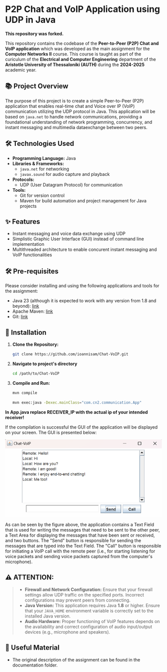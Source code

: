 # P2P Chat and VoIP Application using UDP in Java

**This repository was forked.**

This repository contains the codebase of the **Peer-to-Peer (P2P) Chat and VoIP application** which was developed as the main assignment for the **Computer Networks II** course. This course is taught as part of the curiculum of the **Electrical and Computer Engineering** department of the **Aristotle University of Thessaloniki (AUTH)** during the **2024-2025** academic year.

## 📚 Project Overview

The purpose of this project is to create a simple Peer-to-Peer (P2P) application that enables real-time chat and Voice over IP (VoIP) communication utilizing the UDP protocol in Java. This application will be based on  `java.net` to handle network communications, providing a foundational understanding of network programming, concurrency, and instant messaging and multimedia dataexchange between two peers.

## 🛠️ Technologies Used

- **Programming Language:** Java
- **Libraries & Frameworks:**
  - `java.net` for networking
  - `javax.sound` for audio capture and playback
- **Protocols:**
  - UDP (User Datagram Protocol) for communication
- **Tools:**
  - Git for version control
  - Maven for build automation and project management for Java projects

## ✨ Features

- Instant messaging and voice data exchange using UDP
- Simplistic Graphic User Interface (GUI) instead of command line implementation
- Multithreaded architecture to enable concurent instant messaging and VoIP functionalities

## 🛠️ Pre-requisites 

Please consider installing and using the following applications and tools for the assignment:

- Java 23 (although it is expected to work with any version from 1.8 and beyond): [link](https://www.oracle.com/java/technologies/downloads/)
- Apache Maven: [link](https://maven.apache.org/download.cgi)
- Git: [link](https://git-scm.com/downloads)

## 🚀 Installation

1. **Clone the Repository:**
   ```bash
   git clone https://github.com/ioannisam/Chat-VoIP.git
   ```
2. **Navigate to project's directory**
   ```bash
   cd /path/to/Chat-VoIP
   ```
3. **Compile and Run:**
   ```bash
   mvn compile
   ```
   ```bash
   mvn exec:java -Dexec.mainClass="com.cn2.communication.App"
   ```
**In App.java replace RECEIVER_IP with the actual ip of your intended receiver!**

If the compilation is successful the GUI of the application will be displayed on your screen. The GUI is presented below: 

<p align="center">
  <img src="documentation/assets/Chat.png" alt="GUI">
</p>

As can be seen by the figure above, the application contains a Text Field that is used for writing the messages that need to be sent to the other peer, a Text Area for displaying the messages that have been sent or received, and two buttons. The "Send" button is responsible for sending the messages that are typed into the Text Field. The "Call" button is responsible for initiating a VoIP call with the remote peer (i.e., for starting listening for voice packets and sending voice packets captured from the computer's microphone).


## ⚠️ **ATTENTION:**
>- **Firewall and Network Configuration:** Ensure that your firewall settings allow UDP traffic on the specified ports. Incorrect configurations may prevent peers from connecting.
>- **Java Version:** This application requires Java **1.8** or higher. Ensure that your `JAVA_HOME` environment variable is correctly set to the installed Java version.
>- **Audio Hardware:** Proper functioning of VoIP features depends on the availability and correct configuration of audio input/output devices (e.g., microphone and speakers).

## 📄 Useful Material

- The original description of the assignment can be found in the documentation folder.
